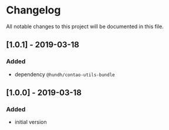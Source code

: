 # Changelog
All notable changes to this project will be documented in this file.

## [1.0.1] - 2019-03-18

### Added
- dependency `@hundh/contao-utils-bundle`

## [1.0.0] - 2019-03-18

### Added
- initial version
